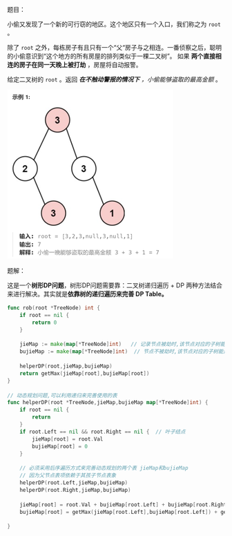 题目：

小偷又发现了一个新的可行窃的地区。这个地区只有一个入口，我们称之为 `root` 。

除了 `root` 之外，每栋房子有且只有一个“父“房子与之相连。一番侦察之后，聪明的小偷意识到“这个地方的所有房屋的排列类似于一棵二叉树”。 如果 **两个直接相连的房子在同一天晚上被打劫** ，房屋将自动报警。

给定二叉树的 `root` 。返回 ***在不触动警报的情况下** ，小偷能够盗取的最高金额* 。

<img src="3.打家劫舍III.assets/image-20231018221302392.png" alt="image-20231018221302392" style="zoom:50%;" />

题解：

这是一个**树形DP问题**，树形DP问题需要靠：二叉树递归遍历 + DP 两种方法结合来进行解决。其实就是**依靠树的递归遍历来完善 DP Table。**

```go
func rob(root *TreeNode) int {
    if root == nil {
        return 0
    }

    jieMap := make(map[*TreeNode]int)   // 记录节点被劫时,该节点对应的子树能返回的最大价值
    bujieMap := make(map[*TreeNode]int)  // 节点不被劫时,该节点对应的子树能返回的最大价值

    helperDP(root,jieMap,bujieMap)
    return getMax(jieMap[root],bujieMap[root])
}

// 动态规划问题,可以利用递归来完善使用的表
func helperDP(root *TreeNode,jieMap,bujieMap map[*TreeNode]int) {
    if root == nil {
        return 
    }
    if root.Left == nil && root.Right == nil {  // 叶子结点
        jieMap[root] = root.Val
        bujieMap[root] = 0
    }

    // 必须采用后序遍历方式来完善动态规划的两个表 jieMap和bujieMap
    // 因为父节点表项依赖于其孩子节点表象
    helperDP(root.Left,jieMap,bujieMap)
    helperDP(root.Right,jieMap,bujieMap)

    jieMap[root] = root.Val + bujieMap[root.Left] + bujieMap[root.Right]
    bujieMap[root] = getMax(jieMap[root.Left],bujieMap[root.Left]) + getMax(jieMap[root.Right],bujieMap[root.Right])

}
```

